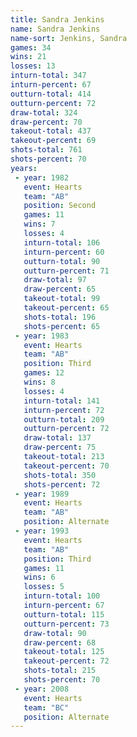 ```yaml
---
title: Sandra Jenkins
name: Sandra Jenkins
name-sort: Jenkins, Sandra
games: 34
wins: 21
losses: 13
inturn-total: 347
inturn-percent: 67
outturn-total: 414
outturn-percent: 72
draw-total: 324
draw-percent: 70
takeout-total: 437
takeout-percent: 69
shots-total: 761
shots-percent: 70
years:
 - year: 1982
   event: Hearts
   team: "AB"
   position: Second
   games: 11
   wins: 7
   losses: 4
   inturn-total: 106
   inturn-percent: 60
   outturn-total: 90
   outturn-percent: 71
   draw-total: 97
   draw-percent: 65
   takeout-total: 99
   takeout-percent: 65
   shots-total: 196
   shots-percent: 65
 - year: 1983
   event: Hearts
   team: "AB"
   position: Third
   games: 12
   wins: 8
   losses: 4
   inturn-total: 141
   inturn-percent: 72
   outturn-total: 209
   outturn-percent: 72
   draw-total: 137
   draw-percent: 75
   takeout-total: 213
   takeout-percent: 70
   shots-total: 350
   shots-percent: 72
 - year: 1989
   event: Hearts
   team: "AB"
   position: Alternate
 - year: 1993
   event: Hearts
   team: "AB"
   position: Third
   games: 11
   wins: 6
   losses: 5
   inturn-total: 100
   inturn-percent: 67
   outturn-total: 115
   outturn-percent: 73
   draw-total: 90
   draw-percent: 68
   takeout-total: 125
   takeout-percent: 72
   shots-total: 215
   shots-percent: 70
 - year: 2008
   event: Hearts
   team: "BC"
   position: Alternate
---
```

